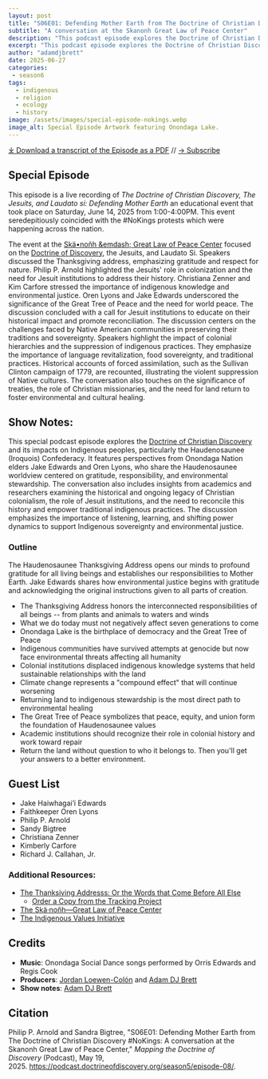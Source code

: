```yaml
---
layout: post
title: "S06E01: Defending Mother Earth from The Doctrine of Christian Discovery #NoKings" 
subtitle: "A conversation at the Skanonh Great Law of Peace Center"
description: "This podcast episode explores the Doctrine of Christian Discovery and its impacts on indigenous peoples, particularly the Haudenosaunee (Iroquois) Confederacy. It features perspectives from Onondaga Nation elders Jake Edwards and Oren Lyons, who share the Haudenosaunee worldview centered on gratitude, responsibility, and environmental stewardship. The conversation also includes insights from academics and researchers examining the historical and ongoing legacy of Christian colonialism, the role of Jesuit institutions, and the need to reconcile this history and empower traditional indigenous practices. The discussion emphasizes the importance of listening, learning, and shifting power dynamics to support indigenous sovereignty and environmental justice."
excerpt: "This podcast episode explores the Doctrine of Christian Discovery and its impacts on indigenous peoples, particularly the Haudenosaunee (Iroquois) Confederacy. It features perspectives from Onondaga Nation elders Jake Edwards and Oren Lyons, who share the Haudenosaunee worldview centered on gratitude, responsibility, and environmental stewardship. The conversation also includes insights from academics and researchers examining the historical and ongoing legacy of Christian colonialism, the role of Jesuit institutions, and the need to reconcile this history and empower traditional indigenous practices. The discussion emphasizes the importance of listening, learning, and shifting power dynamics to support indigenous sovereignty and environmental justice."
author: "adamdjbrett"
date: 2025-06-27
categories: 
 - season6
tags: 
  - indigenous
  - religion
  - ecology
  - history
image: /assets/images/special-episode-nokings.webp
image_alt: Special Episode Artwork featuring Onondaga Lake.
---
```

<div id="buzzsprout-player-17411483"></div><script src="https://www.buzzsprout.com/1926214/episodes/17411483-defending-mother-earth-from-the-doctrine-of-christian-discovery-nokings.js?container_id=buzzsprout-player-17411483&player=small" type="text/javascript" charset="utf-8"></script>

[⤓ Download a transcript of the Episode as a PDF](/assets/pdfs/S06E01-Defending-Mother-Earth-from-The-Doctrine-of-Christian-Discovery-NoKings.pdf) // [→ Subscribe](/subscribe/)

## Special Episode
This episode is a live recording of *The Doctrine of Christian Discovery, The Jesuits, and Laudato si: Defending Mother Earth* an educational event that took place on Saturday, June 14, 2025 from 1:00-4:00PM. This event seredepitiously coincided with the #NoKings protests which were happening across the nation. 

The event at the [Skä•noñh &emdash; Great Law of Peace Center](https://www.skanonhcenter.org/) focused on the [Doctrine of Discovery](https://doctrineofdiscovery.org/), the Jesuits, and Laudato Si. Speakers discussed the Thanksgiving address, emphasizing gratitude and respect for nature. Philip P. Arnold highlighted the Jesuits' role in colonization and the need for Jesuit institutions to address their history. Christiana Zenner and Kim Carfore stressed the importance of indigenous knowledge and environmental justice. Oren Lyons and Jake Edwards underscored the significance of the Great Tree of Peace and the need for world peace. The discussion concluded with a call for Jesuit institutions to educate on their historical impact and promote reconciliation. The discussion centers on the challenges faced by Native American communities in preserving their traditions and sovereignty. Speakers highlight the impact of colonial hierarchies and the suppression of indigenous practices. They emphasize the importance of language revitalization, food sovereignty, and traditional practices. Historical accounts of forced assimilation, such as the Sullivan Clinton campaign of 1779, are recounted, illustrating the violent suppression of Native cultures. The conversation also touches on the significance of treaties, the role of Christian missionaries, and the need for land return to foster environmental and cultural healing.

## Show Notes:
This special podcast episode explores the [Doctrine of Christian Discovery](https://doctrineofdiscovery.org/what-is-the-doctrine-of-discovery/) and its impacts on Indigenous peoples, particularly the Haudenosaunee (Iroquois) Confederacy. It features perspectives from Onondaga Nation elders Jake Edwards and Oren Lyons, who share the Haudenosaunee worldview centered on gratitude, responsibility, and environmental stewardship. The conversation also includes insights from academics and researchers examining the historical and ongoing legacy of Christian colonialism, the role of Jesuit institutions, and the need to reconcile this history and empower traditional indigenous practices. The discussion emphasizes the importance of listening, learning, and shifting power dynamics to support Indigenous sovereignty and environmental justice.

### Outline
The Haudenosaunee Thanksgiving Address opens our minds to profound gratitude for all living beings and establishes our responsibilities to Mother Earth. Jake Edwards shares how environmental justice begins with gratitude and acknowledging the original instructions given to all parts of creation.

-   The Thanksgiving Address honors the interconnected responsibilities of all beings -- from plants and animals to waters and winds
-   What we do today must not negatively affect seven generations to come
-   Onondaga Lake is the birthplace of democracy and the Great Tree of Peace
-   Indigenous communities have survived attempts at genocide but now face environmental threats affecting all humanity
-   Colonial institutions displaced indigenous knowledge systems that held sustainable relationships with the land
-   Climate change represents a "compound effect" that will continue worsening
-   Returning land to indigenous stewardship is the most direct path to environmental healing
-   The Great Tree of Peace symbolizes that peace, equity, and union form the foundation of Haudenosaunee values
-   Academic institutions should recognize their role in colonial history and work toward repair
-  Return the land without question to who it belongs to. Then you'll get your answers to a better environment.

## Guest List
* Jake Haiwhagai’i Edwards
* Faithkeeper Oren Lyons
* Philip P. Arnold
* Sandy Bigtree
* Christiana Zenner
* Kimberly Carfore
* Richard J. Callahan, Jr.



### Additional Resources:

  * [The Thanksiving Addresss: Or the Words that Come Before All Else](https://americanindian.si.edu/environment/pdf/01_02_thanksgiving_address.pdf)
    * [Order a Copy from the Tracking Project](https://thetrackingproject.org/the-tracking-project-teaching-resources/)
  * [The Skä·noñh—Great Law of Peace Center](https://www.skanonhcenter.org/)
  * [The Indigenous Values Initiative](https://indigenousvalues.org/)

## Credits

- **Music**: Onondaga Social Dance songs performed by Orris Edwards and Regis Cook
- **Producers**: [Jordan Loewen-Colón](https://www.jordanbradyloewen.com/) and [Adam DJ Brett](https://adamdjbrett.com)
- **Show notes**: [Adam DJ Brett](https://adamdjbrett.com)

## Citation
Philip P. Arnold and Sandra Bigtree, "S06E01: Defending Mother Earth from The Doctrine of Christian Discovery #NoKings: A conversation at the Skanonh Great Law of Peace Center," _Mapping the Doctrine of Discovery_ (Podcast), May 19, 2025. <https://podcast.doctrineofdiscovery.org/season5/episode-08/>.
